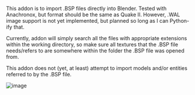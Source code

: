 This addon is to import .BSP files directly into Blender.
Tested with Anachronox, but format should be the same as Quake II.
However, .WAL image support is not yet implemented, but planned so long as I can Python-ify that.

Currently, addon will simply search all the files with appropriate extensions within the working directory,
so make sure all textures that the .BSP file needs/refers to are somewhere within the folder the .BSP file 
was opened from.

This addon does not (yet, at least) attempt to import models and/or entities referred to by the .BSP file.

![image](https://github.com/user-attachments/assets/2924d68a-5fee-47fb-8504-c0fccf3096ce)
